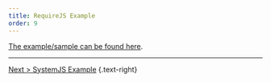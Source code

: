 ```yaml
---
title: RequireJS Example
order: 9
---
```

[The example/sample can be found here](https://github.com/exceptionless/Exceptionless.JavaScript/tree/master/example/RequireJS).

---  

[Next > SystemJS Example](system-js-example) {.text-right}
